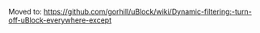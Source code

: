 Moved to: https://github.com/gorhill/uBlock/wiki/Dynamic-filtering:-turn-off-uBlock-everywhere-except